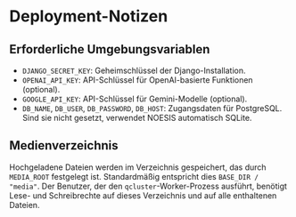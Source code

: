 # Deployment-Notizen

## Erforderliche Umgebungsvariablen

- `DJANGO_SECRET_KEY`: Geheimschlüssel der Django-Installation.
- `OPENAI_API_KEY`: API-Schlüssel für OpenAI-basierte Funktionen (optional).
- `GOOGLE_API_KEY`: API-Schlüssel für Gemini-Modelle (optional).
- `DB_NAME`, `DB_USER`, `DB_PASSWORD`, `DB_HOST`: Zugangsdaten für PostgreSQL. Sind sie nicht gesetzt, verwendet NOESIS automatisch SQLite.

## Medienverzeichnis

Hochgeladene Dateien werden im Verzeichnis gespeichert, das durch `MEDIA_ROOT` festgelegt ist. Standardmäßig entspricht dies `BASE_DIR / "media"`. Der Benutzer, der den `qcluster`-Worker-Prozess ausführt, benötigt Lese- und Schreibrechte auf dieses Verzeichnis und auf alle enthaltenen Dateien.
